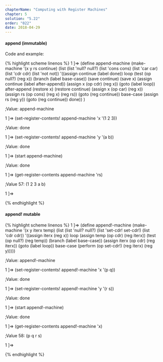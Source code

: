 ```yaml
---
chapterName: "Computing with Register Machines"
chapter: 5
solution: "5.22"
order: "022"
date: 2018-04-29 
---
```


#### append (immutable)

Code and example:

{% highlight scheme linenos %}
1 ]=> 
(define append-machine
  (make-machine
   '(x y rs continue)
   (list (list 'null? null?)
		   (list 'cons cons)
		   (list 'car car)
		   (list 'cdr cdr)
		   (list 'not not))
   '((assign continue (label done))
	loop
	 (test (op null?) (reg x))
	 (branch (label base-case))
	 (save continue)
	 (save x)
	 (assign continue (label after-append))
	 (assign x (op cdr) (reg x))
	 (goto (label loop))
	after-append
	 (restore x)
	 (restore continue)
	 (assign x (op car) (reg x))
	 (assign rs (op cons) (reg x) (reg rs))
	 (goto (reg continue))
	base-case
	 (assign rs (reg y))
	 (goto (reg continue))
	done))
)

;Value: append-machine

1 ]=> (set-register-contents! append-machine 'x '(1 2 3))

;Value: done

1 ]=> 
(set-register-contents! append-machine 'y '(a b))

;Value: done

1 ]=> (start append-machine)

;Value: done

1 ]=> (get-register-contents append-machine 'rs)

;Value 57: (1 2 3 a b)

1 ]=> 

{% endhighlight %}

#### append! mutable

{% highlight scheme linenos %}
1 ]=> 
(define append!-machine
  (make-machine
   '(x y iterx temp)
   (list (list 'null? null?)
		 (list 'set-cdr! set-cdr!)
		 (list 'cdr cdr))
   '((assign iterx (reg x))
	loop
	 (assign temp (op cdr) (reg iterx))
	 (test (op null?) (reg temp))
	 (branch (label base-case))
	 (assign iterx (op cdr) (reg iterx))
	 (goto (label loop))
	base-case
	 (perform (op set-cdr!) (reg iterx) (reg y)))))

;Value: append!-machine

1 ]=> (set-register-contents! append!-machine 'x '(p q))

;Value: done

1 ]=> (set-register-contents! append!-machine 'y '(r s))

;Value: done

1 ]=> (start append!-machine)

;Value: done

1 ]=> (get-register-contents append!-machine 'x)

;Value 58: (p q r s)

1 ]=> 

{% endhighlight %}
